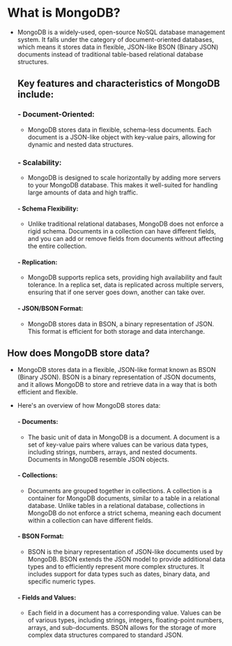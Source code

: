 
# What is MongoDB?

  - MongoDB is a widely-used, open-source NoSQL database management system. It falls under the category of document-oriented databases, which means it stores data in flexible, JSON-like BSON (Binary JSON) documents instead of traditional table-based relational database structures.

    ## Key features and characteristics of MongoDB include:

      ### - Document-Oriented:
      - MongoDB stores data in flexible, schema-less documents. Each document is a JSON-like object with key-value pairs, allowing for dynamic and nested data structures.
      
      ### - Scalability:
      - MongoDB is designed to scale horizontally by adding more servers to your MongoDB database. This makes it well-suited for handling large amounts of data and high traffic.
    
    #### - Schema Flexibility:
      - Unlike traditional relational databases, MongoDB does not enforce a rigid schema. Documents in a collection can have different fields, and you can add or remove fields from documents without affecting the entire collection.
    
     #### - Replication:
      - MongoDB supports replica sets, providing high availability and fault tolerance. In a replica set, data is replicated across multiple servers, ensuring that if one server goes down, another can take over.
    
     #### - JSON/BSON Format:
      - MongoDB stores data in BSON, a binary representation of JSON. This format is efficient for both storage and data interchange.

## How does MongoDB store data?

- MongoDB stores data in a flexible, JSON-like format known as BSON (Binary JSON). BSON is a binary representation of JSON documents, and it allows MongoDB to store and retrieve data in a way that is both efficient and flexible.
- Here's an overview of how MongoDB stores data:

    #### - Documents:

     - The basic unit of data in MongoDB is a document. A document is a set of key-value pairs where values can be various data types, including strings, numbers, arrays, and nested documents. Documents in MongoDB resemble JSON objects.

  #### - Collections:
    
     - Documents are grouped together in collections. A collection is a container for MongoDB documents, similar to a table in a relational database. Unlike tables in a relational database, collections in MongoDB do not enforce a strict schema, meaning each document within a collection can have different fields.

  #### - BSON Format:
    
     - BSON is the binary representation of JSON-like documents used by MongoDB. BSON extends the JSON model to provide additional data types and to efficiently represent more complex structures. It includes support for data types such as dates, binary data, and specific numeric types.

  #### - Fields and Values:
    
     - Each field in a document has a corresponding value. Values can be of various types, including strings, integers, floating-point numbers, arrays, and sub-documents. BSON allows for the storage of more complex data structures compared to standard JSON.
